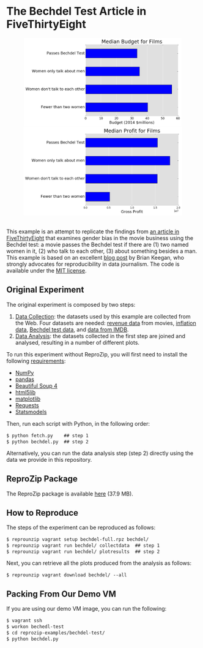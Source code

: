 The Bechdel Test Article in FiveThirtyEight
===========================================

<div align="center"><img src="median_budget.png" height="230">
<img src="median_profit.png" height="230"></div>
<br/>

This example is an attempt to replicate the findings from [an article in FiveThirtyEight](http://fivethirtyeight.com/features/the-dollar-and-cents-case-against-hollywoods-exclusion-of-women/) that examines gender bias in the movie business using the Bechdel test: a movie passes the Bechdel test if there are (1) two named women in it, (2) who talk to each other, (3) about something besides a man. This example is based on an excellent [blog post](http://nbviewer.jupyter.org/github/brianckeegan/Bechdel/blob/master/Bechdel_test.ipynb) by Brian Keegan, who strongly advocates for reproducibility in data journalism. The code is available under the [MIT license](LICENSE).

Original Experiment
-------------------

The original experiment is composed by two steps:

1. [Data Collection](fetch.py): the datasets used by this example are collected from the Web. Four datasets are needed: [revenue data](revenue.csv) from movies, [inflation data](cpi.csv), [Bechdel test data](bechdel.json), and [data from IMDB](imdb_data.json).
2. [Data Analysis](bechdel.py): the datasets collected in the first step are joined and analysed, resulting in a number of different plots.

To run this experiment without ReproZip, you will first need to install the following [requirements](requirements.txt):

* [NumPy](http://www.numpy.org/)
* [pandas](http://pandas.pydata.org/)
* [Beautiful Soup 4](https://pypi.python.org/pypi/beautifulsoup4)
* [html5lib](https://github.com/html5lib/html5lib-python)
* [matplotlib](http://matplotlib.org/)
* [Requests](http://docs.python-requests.org/en/master/)
* [Statsmodels](http://statsmodels.sourceforge.net/index.html)

Then, run each script with Python, in the following order:

    $ python fetch.py    ## step 1
    $ python bechdel.py  ## step 2

Alternatively, you can run the data analysis step (step 2) directly using the data we provide in this repository.

ReproZip Package
----------------

The ReproZip package is available [here](https://osf.io/r2ptb/) (37.9 MB).

How to Reproduce
----------------

The steps of the experiment can be reproduced as follows:

    $ reprounzip vagrant setup bechdel-full.rpz bechdel/
    $ reprounzip vagrant run bechdel/ collectdata  ## step 1
    $ reprounzip vagrant run bechdel/ plotresults  ## step 2

Next, you can retrieve all the plots produced from the analysis as follows:

    $ reprounzip vagrant download bechdel/ --all

Packing From Our Demo VM
------------------------

If you are using our demo VM image, you can run the following:

    $ vagrant ssh
    $ workon bechedl-test
    $ cd reprozip-examples/bechdel-test/
    $ python bechdel.py
